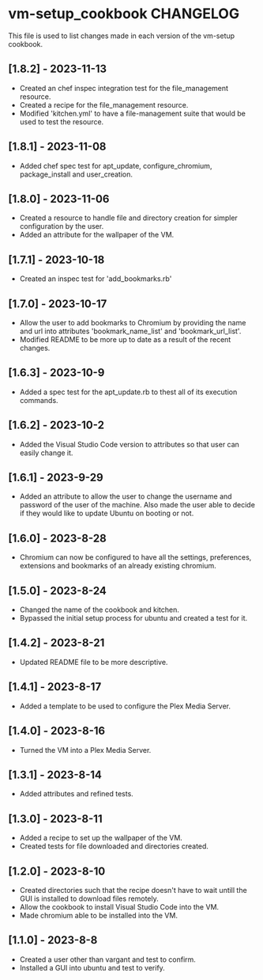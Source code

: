 # vm-setup_cookbook CHANGELOG

This file is used to list changes made in each version of the vm-setup cookbook.

## [1.8.2] - 2023-11-13

- Created an chef inspec integration test for the file_management resource.
- Created a recipe for the file_management resource.
- Modified 'kitchen.yml' to have a file-management suite that would be used to test the resource. 

## [1.8.1] - 2023-11-08

- Added chef spec test for apt_update, configure_chromium, package_install and user_creation.

## [1.8.0] - 2023-11-06

- Created a resource to handle file and directory creation for simpler configuration by the user. 
- Added an attribute for the wallpaper of the VM. 

## [1.7.1] - 2023-10-18

- Created an inspec test for 'add_bookmarks.rb'

## [1.7.0] - 2023-10-17

- Allow the user to add bookmarks to Chromium by providing the name and url into attributes 'bookmark_name_list' and 'bookmark_url_list'. 
- Modified README to be more up to date as a result of the recent changes. 

## [1.6.3] - 2023-10-9

- Added a spec test for the apt_update.rb to thest all of its execution commands.

## [1.6.2] - 2023-10-2

- Added the Visual Studio Code version to attributes so that user can easily change it.

## [1.6.1] - 2023-9-29

- Added an attribute to allow the user to change the username and password of the user of the machine. Also made the user able to decide if they would like to update Ubuntu on booting or not. 

## [1.6.0] - 2023-8-28

- Chromium can now be configured to have all the settings, preferences, extensions and bookmarks of an already existing chromium. 

## [1.5.0] - 2023-8-24

- Changed the name of the cookbook and kitchen.
- Bypassed the initial setup process for ubuntu and created a test for it. 

## [1.4.2] - 2023-8-21

- Updated README file to be more descriptive.

## [1.4.1] - 2023-8-17

- Added a template to be used to configure the Plex Media Server.

## [1.4.0] - 2023-8-16

- Turned the VM into a Plex Media Server.

## [1.3.1] - 2023-8-14

- Added attributes and refined tests. 

## [1.3.0] - 2023-8-11

- Added a recipe to set up the wallpaper of the VM.
- Created tests for file downloaded and directories created.

## [1.2.0] - 2023-8-10

- Created directories such that the recipe doesn't have to wait untill the GUI is installed to download files remotely.
- Allow the cookbook to install Visual Studio Code into the VM.
- Made chromium able to be installed into the VM.

## [1.1.0] - 2023-8-8

- Created a user other than vargant and test to confirm.
- Installed a GUI into ubuntu and test to verify.  
